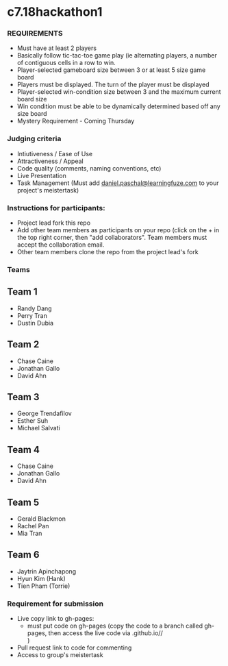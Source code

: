 # c7.18hackathon1

### REQUIREMENTS
- Must have at least 2 players
- Basically follow tic-tac-toe game play (ie alternating players, a number of contiguous cells in a row to win.
- Player-selected gameboard size between 3 or at least 5 size game board
- Players must be displayed.  The turn of the player must be displayed
- Player-selected win-condition size between 3 and the maximum current board size
- Win condition must be able to be dynamically determined based off any size board
- Mystery Requirement - Coming Thursday


### Judging criteria
- Intiutiveness / Ease of Use
- Attractiveness / Appeal
- Code quality (comments, naming conventions, etc)
- Live Presentation
- Task Management  (Must add daniel.paschal@learningfuze.com to your project's meistertask)

### Instructions for participants:
- Project lead fork this repo
- Add other team members as participants on your repo (click on the + in the top right corner, then "add collaborators".  Team members must accept the collaboration email.
- Other team members clone the repo from the project lead's fork

### Teams
## Team 1
- Randy Dang
- Perry Tran
- Dustin Dubia

## Team 2
- Chase Caine
- Jonathan Gallo
- David Ahn

## Team 3
- George Trendafilov
- Esther Suh
- Michael Salvati

## Team 4
- Chase Caine
- Jonathan Gallo
- David Ahn

## Team 5
- Gerald Blackmon
- Rachel Pan
- Mia Tran

## Team 6
- Jaytrin Apinchapong
- Hyun Kim (Hank)
- Tien Pham (Torrie)



### Requirement for submission
- Live copy link to gh-pages: 
	- must put code on gh-pages (copy the code to a branch called gh-pages, then access the live code via <your user name>.github.io/<repo name>/<main file name>)
- Pull request link to code for commenting
- Access to group's meistertask
